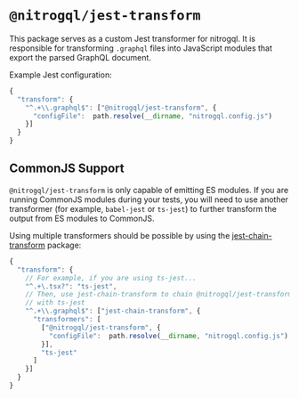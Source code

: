 # `@nitrogql/jest-transform`

This package serves as a custom Jest transformer for nitrogql. It is responsible for transforming `.graphql` files into JavaScript modules that export the parsed GraphQL document.

Example Jest configuration:

```js
{
  "transform": {
    "^.+\\.graphql$": ["@nitrogql/jest-transform", {
      "configFile":  path.resolve(__dirname, "nitrogql.config.js")
    }]
  }
}
```

## CommonJS Support

`@nitrogql/jest-transform` is only capable of emitting ES modules. If you are running CommonJS modules during your tests, you will need to use another transformer (for example, `babel-jest` or `ts-jest`) to further transform the output from ES modules to CommonJS.

Using multiple transformers should be possible by using the [jest-chain-transform](https://www.npmjs.com/package/jest-chain-transform) package:

```js
{
  "transform": {
    // For example, if you are using ts-jest...
    "^.+\.tsx?": "ts-jest",
    // Then, use jest-chain-transform to chain @nitrogql/jest-transform
    // with ts-jest
    "^.+\\.graphql$": ["jest-chain-transform", {
      "transformers": [
        ["@nitrogql/jest-transform", {
          "configFile":  path.resolve(__dirname, "nitrogql.config.js")
        }],
        "ts-jest"
      ]
    }]
  }
}
```
